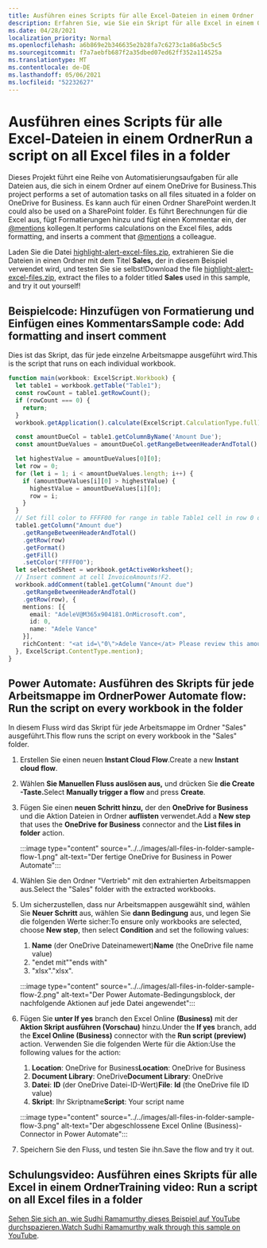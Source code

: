 ```yaml
---
title: Ausführen eines Scripts für alle Excel-Dateien in einem Ordner
description: Erfahren Sie, wie Sie ein Skript für alle Excel in einem Ordner auf einem OneDrive for Business.
ms.date: 04/28/2021
localization_priority: Normal
ms.openlocfilehash: a6b869e2b346635e2b28fa7c6273c1a86a5bc5c5
ms.sourcegitcommit: f7a7aebfb687f2a35dbed07ed62ff352a114525a
ms.translationtype: MT
ms.contentlocale: de-DE
ms.lasthandoff: 05/06/2021
ms.locfileid: "52232627"
---
```

# <a name="run-a-script-on-all-excel-files-in-a-folder"></a><span data-ttu-id="07df6-103">Ausführen eines Scripts für alle Excel-Dateien in einem Ordner</span><span class="sxs-lookup"><span data-stu-id="07df6-103">Run a script on all Excel files in a folder</span></span>

<span data-ttu-id="07df6-104">Dieses Projekt führt eine Reihe von Automatisierungsaufgaben für alle Dateien aus, die sich in einem Ordner auf einem OneDrive for Business.</span><span class="sxs-lookup"><span data-stu-id="07df6-104">This project performs a set of automation tasks on all files situated in a folder on OneDrive for Business.</span></span> <span data-ttu-id="07df6-105">Es kann auch für einen Ordner SharePoint werden.</span><span class="sxs-lookup"><span data-stu-id="07df6-105">It could also be used on a SharePoint folder.</span></span>
<span data-ttu-id="07df6-106">Es führt Berechnungen für die Excel aus, fügt Formatierungen hinzu und fügt einen Kommentar ein, der [@mentions](https://support.microsoft.com/office/90701709-5dc1-41c7-aa48-b01d4a46e8c7) kollegen.</span><span class="sxs-lookup"><span data-stu-id="07df6-106">It performs calculations on the Excel files, adds formatting, and inserts a comment that [@mentions](https://support.microsoft.com/office/90701709-5dc1-41c7-aa48-b01d4a46e8c7) a colleague.</span></span>

<span data-ttu-id="07df6-107">Laden Sie die Datei <a href="https://github.com/OfficeDev/office-scripts-docs/blob/master/docs/resources/samples/highlight-alert-excel-files.zip?raw=true">highlight-alert-excel-files.zip</a>, extrahieren Sie die Dateien in einen Ordner mit dem Titel **Sales,** der in diesem Beispiel verwendet wird, und testen Sie sie selbst!</span><span class="sxs-lookup"><span data-stu-id="07df6-107">Download the file <a href="https://github.com/OfficeDev/office-scripts-docs/blob/master/docs/resources/samples/highlight-alert-excel-files.zip?raw=true">highlight-alert-excel-files.zip</a>, extract the files to a folder titled **Sales** used in this sample, and try it out yourself!</span></span>

## <a name="sample-code-add-formatting-and-insert-comment"></a><span data-ttu-id="07df6-108">Beispielcode: Hinzufügen von Formatierung und Einfügen eines Kommentars</span><span class="sxs-lookup"><span data-stu-id="07df6-108">Sample code: Add formatting and insert comment</span></span>

<span data-ttu-id="07df6-109">Dies ist das Skript, das für jede einzelne Arbeitsmappe ausgeführt wird.</span><span class="sxs-lookup"><span data-stu-id="07df6-109">This is the script that runs on each individual workbook.</span></span>

```TypeScript
function main(workbook: ExcelScript.Workbook) {
  let table1 = workbook.getTable("Table1");
  const rowCount = table1.getRowCount();
  if (rowCount === 0) {
    return;
  }
  workbook.getApplication().calculate(ExcelScript.CalculationType.full);

  const amountDueCol = table1.getColumnByName('Amount Due');
  const amountDueValues = amountDueCol.getRangeBetweenHeaderAndTotal().getValues();

  let highestValue = amountDueValues[0][0];
  let row = 0;
  for (let i = 1; i < amountDueValues.length; i++) {
    if (amountDueValues[i][0] > highestValue) {
      highestValue = amountDueValues[i][0];
      row = i;
    }
  }
  // Set fill color to FFFF00 for range in table Table1 cell in row 0 on column "Amount due".
  table1.getColumn("Amount due")
    .getRangeBetweenHeaderAndTotal()
    .getRow(row)
    .getFormat()
    .getFill()
    .setColor("FFFF00");
  let selectedSheet = workbook.getActiveWorksheet();
  // Insert comment at cell InvoiceAmounts!F2.
  workbook.addComment(table1.getColumn("Amount due")
    .getRangeBetweenHeaderAndTotal()
    .getRow(row), {
    mentions: [{
      email: "AdeleV@M365x904181.OnMicrosoft.com",
      id: 0,
      name: "Adele Vance"
    }],
    richContent: "<at id=\"0\">Adele Vance</at> Please review this amount"
  }, ExcelScript.ContentType.mention);
}
```

## <a name="power-automate-flow-run-the-script-on-every-workbook-in-the-folder"></a><span data-ttu-id="07df6-110">Power Automate: Ausführen des Skripts für jede Arbeitsmappe im Ordner</span><span class="sxs-lookup"><span data-stu-id="07df6-110">Power Automate flow: Run the script on every workbook in the folder</span></span>

<span data-ttu-id="07df6-111">In diesem Fluss wird das Skript für jede Arbeitsmappe im Ordner "Sales" ausgeführt.</span><span class="sxs-lookup"><span data-stu-id="07df6-111">This flow runs the script on every workbook in the "Sales" folder.</span></span>

1. <span data-ttu-id="07df6-112">Erstellen Sie einen neuen **Instant Cloud Flow**.</span><span class="sxs-lookup"><span data-stu-id="07df6-112">Create a new **Instant cloud flow**.</span></span>
1. <span data-ttu-id="07df6-113">Wählen **Sie Manuellen Fluss auslösen aus,** und drücken Sie **die Create -Taste.**</span><span class="sxs-lookup"><span data-stu-id="07df6-113">Select **Manually trigger a flow** and press **Create**.</span></span>
1. <span data-ttu-id="07df6-114">Fügen Sie einen **neuen Schritt hinzu,** der den **OneDrive for Business** und die Aktion Dateien in Ordner **auflisten** verwendet.</span><span class="sxs-lookup"><span data-stu-id="07df6-114">Add a **New step** that uses the **OneDrive for Business** connector and the **List files in folder** action.</span></span>

    :::image type="content" source="../../images/all-files-in-folder-sample-flow-1.png" alt-text="Der fertige OneDrive for Business in Power Automate":::
1. <span data-ttu-id="07df6-116">Wählen Sie den Ordner "Vertrieb" mit den extrahierten Arbeitsmappen aus.</span><span class="sxs-lookup"><span data-stu-id="07df6-116">Select the "Sales" folder with the extracted workbooks.</span></span>
1. <span data-ttu-id="07df6-117">Um sicherzustellen, dass nur Arbeitsmappen ausgewählt sind, wählen Sie **Neuer Schritt** aus, wählen Sie **dann Bedingung** aus, und legen Sie die folgenden Werte sicher:</span><span class="sxs-lookup"><span data-stu-id="07df6-117">To ensure only workbooks are selected, choose **New step**, then select **Condition** and set the following values:</span></span>
    1. <span data-ttu-id="07df6-118">**Name** (der OneDrive Dateinamewert)</span><span class="sxs-lookup"><span data-stu-id="07df6-118">**Name** (the OneDrive file name value)</span></span>
    1. <span data-ttu-id="07df6-119">"endet mit"</span><span class="sxs-lookup"><span data-stu-id="07df6-119">"ends with"</span></span>
    1. <span data-ttu-id="07df6-120">"xlsx".</span><span class="sxs-lookup"><span data-stu-id="07df6-120">"xlsx".</span></span>

    :::image type="content" source="../../images/all-files-in-folder-sample-flow-2.png" alt-text="Der Power Automate-Bedingungsblock, der nachfolgende Aktionen auf jede Datei angewendet":::
1. <span data-ttu-id="07df6-122">Fügen Sie **unter If yes** branch den Excel Online **(Business)** mit der **Aktion Skript ausführen (Vorschau)** hinzu.</span><span class="sxs-lookup"><span data-stu-id="07df6-122">Under the **If yes** branch, add the **Excel Online (Business)** connector with the **Run script (preview)** action.</span></span> <span data-ttu-id="07df6-123">Verwenden Sie die folgenden Werte für die Aktion:</span><span class="sxs-lookup"><span data-stu-id="07df6-123">Use the following values for the action:</span></span>
    1. <span data-ttu-id="07df6-124">**Location**: OneDrive for Business</span><span class="sxs-lookup"><span data-stu-id="07df6-124">**Location**: OneDrive for Business</span></span>
    1. <span data-ttu-id="07df6-125">**Document Library**: OneDrive</span><span class="sxs-lookup"><span data-stu-id="07df6-125">**Document Library**: OneDrive</span></span>
    1. <span data-ttu-id="07df6-126">**Datei**: **ID** (der OneDrive Datei-ID-Wert)</span><span class="sxs-lookup"><span data-stu-id="07df6-126">**File**: **Id** (the OneDrive file ID value)</span></span>
    1. <span data-ttu-id="07df6-127">**Skript**: Ihr Skriptname</span><span class="sxs-lookup"><span data-stu-id="07df6-127">**Script**: Your script name</span></span>

    :::image type="content" source="../../images/all-files-in-folder-sample-flow-3.png" alt-text="Der abgeschlossene Excel Online (Business)-Connector in Power Automate":::
1. <span data-ttu-id="07df6-129">Speichern Sie den Fluss, und testen Sie ihn.</span><span class="sxs-lookup"><span data-stu-id="07df6-129">Save the flow and try it out.</span></span>

## <a name="training-video-run-a-script-on-all-excel-files-in-a-folder"></a><span data-ttu-id="07df6-130">Schulungsvideo: Ausführen eines Skripts für alle Excel in einem Ordner</span><span class="sxs-lookup"><span data-stu-id="07df6-130">Training video: Run a script on all Excel files in a folder</span></span>

<span data-ttu-id="07df6-131">[Sehen Sie sich an, wie Sudhi Ramamurthy dieses Beispiel auf YouTube durchspazieren.](https://youtu.be/xMg711o7k6w)</span><span class="sxs-lookup"><span data-stu-id="07df6-131">[Watch Sudhi Ramamurthy walk through this sample on YouTube](https://youtu.be/xMg711o7k6w).</span></span>
